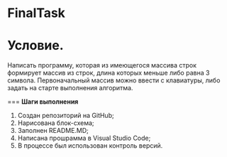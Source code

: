 # FinalTask

**Условие**.
===
Написать программу, которая из имеющегося массива строк формирует массив из строк, длина которых меньше либо равна 3 символа.
Первоначальный массив можно ввести с клавиатуры, либо задать на старте выполнения алгоритма.

===
**Шаги выполнения**
1. Создан репозиторий на GitHub;
2. Нарисована блок-схема;
3. Заполнен README.MD;
4. Написана прошрамма в Visual Studio Code;
5. В процессе был использован контроль версий.